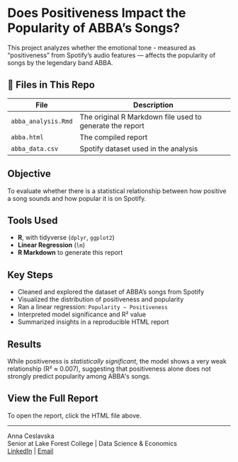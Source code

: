 # Does Positiveness Impact the Popularity of ABBA’s Songs?

This project analyzes whether the emotional tone - measured as “positiveness” from Spotify’s audio features — affects the popularity of songs by the legendary band ABBA.

## 📁 Files in This Repo

| File | Description |
|------|-------------|
| `abba_analysis.Rmd` | The original R Markdown file used to generate the report |
| `abba.html`         | The compiled report |
| `abba_data.csv`     | Spotify dataset used in the analysis |

## Objective
To evaluate whether there is a statistical relationship between how positive a song sounds and how popular it is on Spotify.

## Tools Used
- **R**, with tidyverse (`dplyr`, `ggplot2`)
- **Linear Regression** (`lm`)
- **R Markdown** to generate this report

## Key Steps
- Cleaned and explored the dataset of ABBA’s songs from Spotify
- Visualized the distribution of positiveness and popularity
- Ran a linear regression: `Popularity ~ Positiveness`
- Interpreted model significance and R² value
- Summarized insights in a reproducible HTML report

## Results
While positiveness is *statistically significant*, the model shows a very weak relationship (R² ≈ 0.007), suggesting that positiveness alone does not strongly predict popularity among ABBA's songs.

## View the Full Report
To open the report, click the HTML file above.

---

Anna Ceslavska  
Senior at Lake Forest College | Data Science & Economics  
[LinkedIn](https://www.linkedin.com/in/anna-ceslavska/) | [Email](mailto:ceslavskaa77@lakeforest.edu)
